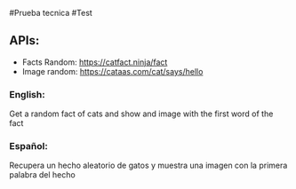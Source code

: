 #Prueba tecnica #Test


## APIs: 
- Facts Random: https://catfact.ninja/fact 
- Image random: https://cataas.com/cat/says/hello 

### English: 
Get a random fact of cats and show and image with the first word of the fact

### Español: 
Recupera un hecho aleatorio de gatos y muestra una imagen con la primera palabra del hecho
